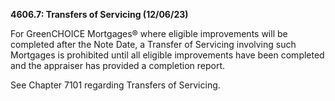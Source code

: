 **4606.7: Transfers of Servicing (12/06/23)**

For GreenCHOICE Mortgages® where eligible improvements will be completed
after the Note Date, a Transfer of Servicing involving such Mortgages is
prohibited until all eligible improvements have been completed and the
appraiser has provided a completion report.

See Chapter 7101 regarding Transfers of Servicing.